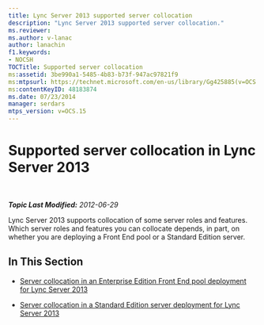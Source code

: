 ```yaml
---
title: Lync Server 2013 supported server collocation
description: "Lync Server 2013 supported server collocation."
ms.reviewer: 
ms.author: v-lanac
author: lanachin
f1.keywords:
- NOCSH
TOCTitle: Supported server collocation
ms:assetid: 3be990a1-5485-4b83-b73f-947ac97821f9
ms:mtpsurl: https://technet.microsoft.com/en-us/library/Gg425885(v=OCS.15)
ms:contentKeyID: 48183874
ms.date: 07/23/2014
manager: serdars
mtps_version: v=OCS.15
---
```


# Supported server collocation in Lync Server 2013

<div data-xmlns="http://www.w3.org/1999/xhtml">

<div class="topic" data-xmlns="http://www.w3.org/1999/xhtml" data-msxsl="urn:schemas-microsoft-com:xslt" data-cs="https://msdn.microsoft.com/">

<div data-asp="https://msdn2.microsoft.com/asp">



</div>

<div id="mainSection">

<div id="mainBody">

<span> </span>

_**Topic Last Modified:** 2012-06-29_

Lync Server 2013 supports collocation of some server roles and features. Which server roles and features you can collocate depends, in part, on whether you are deploying a Front End pool or a Standard Edition server.

<div>

## In This Section

  - [Server collocation in an Enterprise Edition Front End pool deployment for Lync Server 2013](lync-server-2013-server-collocation-in-an-enterprise-edition-front-end-pool-deployment.md)

  - [Server collocation in a Standard Edition server deployment for Lync Server 2013](lync-server-2013-server-collocation-in-a-standard-edition-server-deployment.md)

</div>

</div>

<span> </span>

</div>

</div>

</div>

